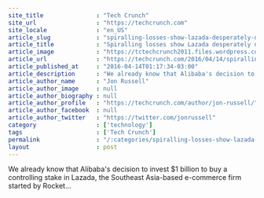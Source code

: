 ```yaml
---
site_title               : "Tech Crunch"
site_url                 : "https://techcrunch.com"
site_locale              : "en_US"
article_slug             : "spiralling-losses-show-lazada-desperately-needed-alibaba-investment"
article_title            : "Spiralling losses show Lazada desperately needed Alibaba investment"
article_image            : "https://tctechcrunch2011.files.wordpress.com/2016/04/screenshot-2016-04-14-14-15-44.png?w=764&h=400&crop=1"
article_url              : "https://techcrunch.com/2016/04/14/spiralling-losses-show-lazada-desperately-needed-alibaba-investment/"
article_published_at     : "2016-04-14T01:17:34-03:00"
article_description      : "We already know that Alibaba's decision to invest $1 billion to buy a controlling stake in Lazada, the Southeast Asia-based e-commerce firm started by Rocket..."
article_author_name      : "Jon Russell"
article_author_image     : null
article_author_biography : null
article_author_profile   : "https://techcrunch.com/author/jon-russell/"
article_author_facebook  : null
article_author_twitter   : "https://twitter.com/jonrussell"
category                 : ['technology']
tags                     : ['Tech Crunch']
permalink                : "/:categories/spiralling-losses-show-lazada-desperately-needed-alibaba-investment/"
layout                   : post
---
```


We already know that Alibaba's decision to invest $1 billion to buy a controlling stake in Lazada, the Southeast Asia-based e-commerce firm started by Rocket...
